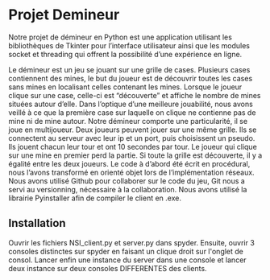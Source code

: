 # Projet Demineur

Notre projet de démineur en Python est une application utilisant les bibliothèques de Tkinter pour l’interface utilisateur ainsi que les modules socket et threading qui offrent la possibilité d’une expérience en ligne. 

Le démineur est un jeu se jouant sur une grille de cases. Plusieurs cases contiennent des mines, le but du joueur est de découvrir toutes les cases sans mines en localisant celles contenant les mines. Lorsque le joueur clique sur une case, celle-ci est “découverte” et affiche le nombre de mines situées autour d’elle. Dans l’optique d’une meilleure jouabilité, nous avons veillé à ce que la première case sur laquelle on clique ne contienne pas de mine ni de mine autour. Notre démineur comporte une particularité, il se joue en multijoueur. Deux joueurs peuvent jouer sur une même grille. Ils se connectent au serveur avec leur ip et un port, puis choisissent un pseudo. Ils jouent chacun leur tour et ont 10 secondes par tour. Le joueur qui clique sur une mine en premier perd la partie. Si toute la grille est découverte, il y a égalité entre les deux joueurs. Le code à d’abord été écrit en procédural, nous l’avons transformé en orienté objet lors de l’implémentation réseaux. Nous avons utilisé Github pour collaborer sur le code du jeu, Git nous a servi au versionning, nécessaire à la collaboration. Nous avons utilisé la librairie Pyinstaller afin de compiler le client en .exe.



## Installation

Ouvrir les fichiers NSI_client.py et server.py dans spyder. Ensuite, ouvrir 3 consoles distinctes sur spyder en faisant un clique droit sur l'onglet de consol. Lancer enfin une instance du server dans une console et lancer deux instance sur deux consoles DIFFERENTES des clients.
